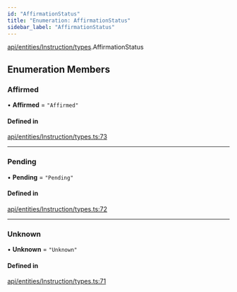 ```yaml
---
id: "AffirmationStatus"
title: "Enumeration: AffirmationStatus"
sidebar_label: "AffirmationStatus"
---
```


[api/entities/Instruction/types](../../../../../../modules/API/Entities/Instruction/Types/Types.md).AffirmationStatus

## Enumeration Members

### Affirmed

• **Affirmed** = ``"Affirmed"``

#### Defined in

[api/entities/Instruction/types.ts:73](https://github.com/PolymeshAssociation/polymesh-sdk/blob/968f8d70c/src/api/entities/Instruction/types.ts#L73)

___

### Pending

• **Pending** = ``"Pending"``

#### Defined in

[api/entities/Instruction/types.ts:72](https://github.com/PolymeshAssociation/polymesh-sdk/blob/968f8d70c/src/api/entities/Instruction/types.ts#L72)

___

### Unknown

• **Unknown** = ``"Unknown"``

#### Defined in

[api/entities/Instruction/types.ts:71](https://github.com/PolymeshAssociation/polymesh-sdk/blob/968f8d70c/src/api/entities/Instruction/types.ts#L71)
